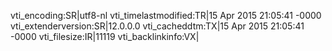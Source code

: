 vti_encoding:SR|utf8-nl
vti_timelastmodified:TR|15 Apr 2015 21:05:41 -0000
vti_extenderversion:SR|12.0.0.0
vti_cacheddtm:TX|15 Apr 2015 21:05:41 -0000
vti_filesize:IR|11119
vti_backlinkinfo:VX|
